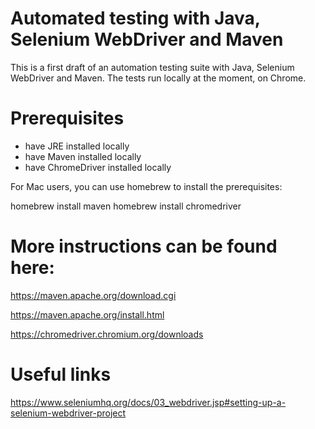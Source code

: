 # Automated testing with Java, Selenium WebDriver and Maven

This is a first draft of an automation testing suite with Java, Selenium WebDriver and Maven. 
The tests run locally at the moment, on Chrome. 

# Prerequisites 

- have JRE installed locally 
- have Maven installed locally
- have ChromeDriver installed locally

For Mac users, you can use homebrew to install the prerequisites:

homebrew install maven
homebrew install chromedriver 

# More instructions can be found here:

https://maven.apache.org/download.cgi

https://maven.apache.org/install.html 

https://chromedriver.chromium.org/downloads


# Useful links

https://www.seleniumhq.org/docs/03_webdriver.jsp#setting-up-a-selenium-webdriver-project








